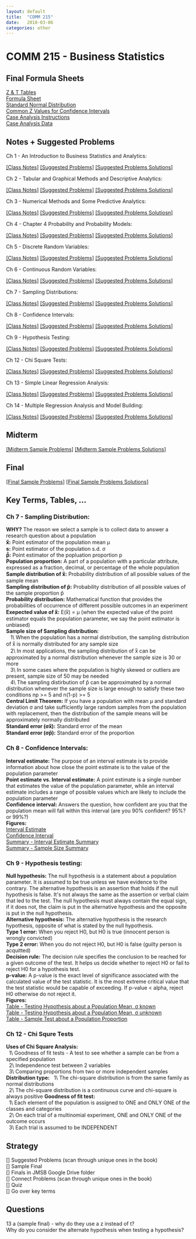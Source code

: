 ```yaml
---
layout: default
title:  "COMM 215"
date:   2018-03-06 
categories: other
---
```




<!--
# Sample Final Problems

<div style="background-color:#fff6e9; text-align:left; vertical-align: middle; padding:10px 10px;">
Let's test some inline math int $\int_{a}^{b} x^2 dx$ 
</div>
-->


# COMM 215 - Business Statistics

## Final Formula Sheets

[Z & T Tables]({{site.url}}/assets/pdf/comm-215/z-and-t-tables.pdf)  
[Formula Sheet]({{site.url}}/assets/pdf/comm-215/final-formula-sheet.pdf)  
[Standard Normal Distribution]({{site.url}}/assets/pdf/comm-215/standard-normal-distribution.jpg)  
[Common Z Values for Confidence Intervals]({{site.url}}/assets/pdf/comm-215/interval-estimate-z.png)  
[Case Analysis Instructions]({{site.url}}/assets/pdf/comm-215/case-analysis-instructions.pdf)  
[Case Analysis Data]({{site.url}}/assets/pdf/comm-215/case-analysis-data.pdf) 


## Notes + Suggested Problems

Ch 1 - An Introduction to Business Statistics and Analytics:
<!-- All Sections; Appendix 1.1,1.2 -->  
[[Class Notes]]({{site.url}}/assets/pdf/comm-215/class-notes/ch1-class-notes.pdf)
[[Suggested Problems]]({{site.url}}/assets/pdf/comm-215/suggested-problems/ch1-suggested-problems.pdf)
[[Suggested Problems Solutions]]({{site.url}}/assets/pdf/comm-215/suggested-problems/ch1-suggested-problems-solutions.pdf)  

Ch 2 - Tabular and Graphical Methods and Descriptive Analytics:  
<!-- All Sections; Appendix 2.1,2.2   -->
[[Class Notes]]({{site.url}}/assets/pdf/comm-215/class-notes/ch2-class-notes.pdf)
[[Suggested Problems]]({{site.url}}/assets/pdf/comm-215/suggested-problems/ch2&3-suggested-problems.pdf)
[[Suggested Problems Solutions]]({{site.url}}/assets/pdf/comm-215/suggested-problems/ch2&3-suggested-problems-solutions.pdf)

Ch 3 - Numerical Methods and Some Predictive Analytics:  
<!-- Sections 3.1-3.3,3.5,3.6; Appendix 3.1,3.2   -->
[[Class Notes]]({{site.url}}/assets/pdf/comm-215/class-notes/ch3-class-notes.pdf)
[[Suggested Problems]]({{site.url}}/assets/pdf/comm-215/suggested-problems/ch2&3-suggested-problems.pdf)
[[Suggested Problems Solutiosn]]({{site.url}}/assets/pdf/comm-215/suggested-problems/ch2&3-suggested-problems-solutions.pdf)

Ch 4 - Chapter 4 Probability and Probability Models:  
<!-- All Sections; Appendix 1.1,1.2   -->
[[Class Notes]]({{site.url}}/assets/pdf/comm-215/class-notes/ch4-class-notes.pdf)
[[Suggested Problems]]({{site.url}}/assets/pdf/comm-215/suggested-problems/ch4-suggested-problems.pdf)
[[Suggested Problems Solutions]]({{site.url}}/assets/pdf/comm-215/suggested-problems/ch4-suggested-problems-solutions.pdf)

Ch 5 - Discrete Random Variables:  
<!-- Sections 5.1-5.3; Appendix 5.1,5.2 for Binomial Distribution   -->
[[Class Notes]]({{site.url}}/assets/pdf/comm-215/class-notes/ch5-class-notes.pdf)
[[Suggested Problems]]({{site.url}}/assets/pdf/comm-215/suggested-problems/ch5-suggested-problems.pdf)
[[Suggested Problems Solutions]]({{site.url}}/assets/pdf/comm-215/suggested-problems/ch5-suggested-problems-solutions.pdf)

Ch 6 - Continuous Random Variables:  
<!-- Sections 6.1,6.3, 6.4; Appendix 6.1,6.2   -->
[[Class Notes]]({{site.url}}/assets/pdf/comm-215/class-notes/ch6-class-notes.pdf)
[[Suggested Problems]]({{site.url}}/assets/pdf/comm-215/suggested-problems/ch6-suggested-problems.pdf)
[[Suggested Problems Solutions]]({{site.url}}/assets/pdf/comm-215/suggested-problems/ch6-suggested-problems-solutions.pdf)

Ch 7 - Sampling Distributions:  
<!-- Sections 7.1-7.2   -->
[[Class Notes]]({{site.url}}/assets/pdf/comm-215/class-notes/ch7-class-notes.pdf)
[[Suggested Problems]]({{site.url}}/assets/pdf/comm-215/suggested-problems/ch7-suggested-problems.pdf)
[[Suggested Problems Solutions]]({{site.url}}/assets/pdf/comm-215/suggested-problems/ch7-suggested-problems-solutions.pdf)

Ch 8 - Confidence Intervals:  
<!-- Sections 8.1-8.4; Appendix 8.1,8.2   -->
[[Class Notes]]({{site.url}}/assets/pdf/comm-215/class-notes/ch8-class-notes.pdf)
[[Suggested Problems]]({{site.url}}/assets/pdf/comm-215/suggested-problems/ch8-suggested-problems.pdf)
[[Suggested Problems Solutions]]({{site.url}}/assets/pdf/comm-215/suggested-problems/ch8-suggested-problems-solutions.pdf)  

Ch 9 - Hypothesis Testing:  
<!-- Sections 9.1-9.4; Appendix 9.1,9.2   -->
[[Class Notes]]({{site.url}}/assets/pdf/comm-215/class-notes/ch9-class-notes.pdf)
[[Suggested Problems]]({{site.url}}/assets/pdf/comm-215/suggested-problems/ch9-suggested-problems.pdf)
[[Suggested Problems Solutions]]({{site.url}}/assets/pdf/comm-215/suggested-problems/ch9-suggested-problems-solutions.pdf)  

Ch 12 - Chi Square Tests:  
<!-- Sections 12.1-12.2; Appendix 12.1,12.2   -->
[[Class Notes]]({{site.url}}/assets/pdf/comm-215/class-notes/ch12-class-notes.pdf)
[[Suggested Problems]]({{site.url}}/assets/pdf/comm-215/suggested-problems/ch12-suggested-problems.pdf)
[[Suggested Problems Solutions]]({{site.url}}/assets/pdf/comm-215/suggested-problems/ch12-suggested-problems-solutions.pdf)

Ch 13 - Simple Linear Regression Analysis:  
<!-- Sections 13.1-13.5; Appendix 13.1,13.2 & Sections 3.4   -->
[[Class Notes]]({{site.url}}/assets/pdf/comm-215/class-notes/ch13-class-notes.pdf)
[[Suggested Problems]]({{site.url}}/assets/pdf/comm-215/suggested-problems/ch13-suggested-problems.pdf)
[[Suggested Problems Solutions]]({{site.url}}/assets/pdf/comm-215/suggested-problems/ch13-suggested-problems-solutions.pdf) 


Ch 14 - Multiple Regression Analysis and Model Building:  
<!-- Sections 14.1-14.5; Appendix 14.1,14.2   -->
[[Class Notes]]({{site.url}}/assets/pdf/comm-215/class-notes/ch14-class-notes.pdf)
[[Suggested Problems]]({{site.url}}/assets/pdf/comm-215/suggested-problems/ch14-suggested-problems.pdf)
[[Suggested Problems Solutions]]({{site.url}}/assets/pdf/comm-215/suggested-problems/ch14-suggested-problems-solutions.pdf)

## Midterm

[[Midterm Sample Problems]]({{site.url}}/assets/pdf/comm-215/midterm/midterm-sample-problems.pdf)
[[Midterm Sample Problems Solutions]]({{site.url}}/assets/pdf/comm-215/midterm/midterm-sample-problems-solutions.pdf)  

## Final

[[Final Sample Problems]]({{site.url}}/assets/pdf/comm-215/final/final-sample-problems.pdf)
[[Final Sample Problems Solutions]]({{site.url}}/assets/pdf/comm-215/final/final-sample-problems-solutions.pdf)  

## Key Terms, Tables, ...

### Ch 7 - Sampling Distribution:    
<strong>WHY?</strong> The reason we select a sample is to collect data to answer a research question about a population  
<strong>x̅:</strong> Point estimator of the population mean μ   
<strong>s:</strong> Point estimator of the population s.d. σ  
<strong>p̂̂:</strong> Point estimator of the popluation proportion p  
<strong>Population proportion:</strong> A part of a population with a particular attribute, expressed as a fraction, decimal, or percentage of the whole population  
<strong>Sample distribution of x̅:</strong> Probability distribution of all possible values of the sample mean  
<strong>Sampling distribution of p̂:</strong> Probability distribution of all possible values of the sample proportion p̂  
<strong>Probability distribution:</strong> Mathematical function that provides the probabilities of occurrence of different possible outcomes in an experiment  
<strong>Exepected value of x̅:</strong> E(x̅) = μ (when the expected value of the point estimator equals the population parameter, we say the point estimator is unbiased)  
<strong>Sample size of Sampling distribution:</strong>  
&nbsp;&nbsp; 1\ When the population has a normal distribution, the sampling distribution of x̅ is normally distributed for any sample size  
&nbsp;&nbsp; 2\ In most applications, the sampling distribution of x̅ can be approximated by a normal distribution whenever the sample size is 30 or more  
&nbsp;&nbsp; 3\ In some cases where the population is highly skewed or outliers are present, sample size of 50 may be needed  
&nbsp;&nbsp; 4\ The sampling distirbution of p̂ can be approximated by a normal distribution whenever the sample size is large enough to satisfy these two conditions np >= 5 and n(1-p) >= 5  
<strong>Central Limit Theorem:</strong> If you have a population with mean μ and standard deviation σ and take sufficiently large random samples from the population with replacement, then the distribution of the sample means will be approximately normally distributed  
<strong>Standard error (σx̅):</strong> Standard error of the mean  
<strong>Standard error (σp̂):</strong> Standard error of the proportion  

### Ch 8 - Confidence Intervals:  
<strong>Interval estimate:</strong> The purpose of an interval estimate is to provide information about how close the point estimate is to the value of the population parameter  
<strong>Point estimate vs. Interval estimate:</strong> A point estimate is a single number that estimates the value of the population parameter, while an interval estimate includes a range of possible values which are likely to include the population parameter    
<strong>Confidence interval:</strong> Answers the question, how confident are you that the population mean will fall within this interval (are you 90% confident? 95%? or 99%?)  
<strong>Figures:</strong>  
[Interval Estimate]({{site.url}}/assets/pdf/comm-215/interval-estimate.png)  
[Confidence Interval]({{site.url}}/assets/pdf/comm-215/confidence-interval.png)  
[Summary - Interval Estimate Summary]({{site.url}}/assets/pdf/comm-215/interval-estimate-summary.png)  
[Summary - Sample Size Summary]({{site.url}}/assets/pdf/comm-215/sample-size-summary.png)  

### Ch 9 - Hypothesis testing:  
<strong>Null hypothesis:</strong>  The null hypothesis is a statement about a population parameter. It is assumed to be true unless we have evidence to the contrary. The alternative hypothesis is an assertion that holds if the null hypothesis is false. It's not always the same as the assertion or verbal claim that led to the test. The null hypothesis must always contain the equal sign, if it does not, the claim is put in the alternative hypothesis and the opposite is put in the null hypothesis.  
<strong>Alternative hypothesis:</strong> The alternative hypothesis is the 	research hypothesis, opposite of what is stated by the null hypothesis.  
<strong>Type 1 error:</strong> When you reject H0, but H0 is true (innocent person is wrongly convicted)  
<strong>Type 2 error:</strong> When you do not reject H0, but H0 is false (guilty person is acquitted)  
<strong>Decision rule:</strong> The decision rule specifies the conclusion to be reached for a given outcome of the test. It helps us decide whether to reject H0 or fail to reject H0 for a hypothesis test.  
<strong>p-value:</strong> A p-value is the exact level of significance associated with the calculated value of the test statistic. It is the most extreme critical value that the test statistic would be capable of exceeding. If p-value < alpha, reject H0 otherwise do not reject it.  
<strong>Figures:</strong>  
[Table - Testing Hypothesis about a Population Mean, σ known]({{site.url}}/assets/pdf/comm-215/hypothesis-testing-sigma-known.png)  
[Table - Testing Hypothesis about a Population Mean, σ unknown]({{site.url}}/assets/pdf/comm-215/hypothesis-testing-sigma-unknown.png)  
[Table - Sample Test about a Population Proportion]({{site.url}}/assets/pdf/comm-215/hypothesis-testing-population-proportion.png)  

### Ch 12 - Chi Squre Tests
<strong>Uses of Chi Square Analysis:</strong>  
&nbsp;&nbsp;1\ Goodness of fit tests - A test to see whether a sample can be from a specified population  
&nbsp;&nbsp;2\ Independence test between 2 variables  
&nbsp;&nbsp;3\ Comparing proportions from two or more independent samples  
<strong>Distribution type:</strong>
&nbsp;&nbsp;1\ The chi-square distribution is from the same family as normal distributions  
&nbsp;&nbsp;2\ The chi-square distribution is a continuous curve and chi-square is always positive 
<strong>Goodness of fit test:</strong>  
&nbsp;&nbsp;1\ Each element of the population is assigned to ONE and ONLY ONE of the classes and categories  
&nbsp;&nbsp;2\ On each trial of a multinomial experiment, ONE and ONLY ONE of the outcome occurs  
&nbsp;&nbsp;3\ Each trial is assumed to be INDEPENDENT


## Strategy  
[] Suggested Problems (scan through unique ones in the book)  
[] Sample Final  
[] Finals in JMSB Google Drive folder  
[] Connect Problems (scan through unique ones in the book)  
[] Quiz   
[] Go over key terms  

## Questions
13 a (sample final) - why do they use a z instead of t?  
Why do you consider the alternate hypothesis when testing a hypothesis?